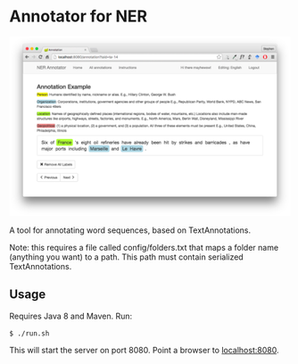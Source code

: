 # Annotator for NER

![Screenshot of web interface](/src/main/resources/static/img/screenshot.png?raw=true "Screenshot")

A tool for annotating word sequences, based on TextAnnotations.

Note: this requires a file called config/folders.txt that maps a folder name (anything you want) to a path. This
path must contain serialized TextAnnotations.

## Usage

Requires Java 8 and Maven. Run:

    $ ./run.sh

This will start the server on port 8080. Point a browser to [localhost:8080](http://localhost:8080).